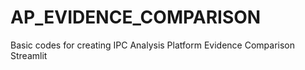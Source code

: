 # AP_EVIDENCE_COMPARISON
 Basic codes for creating IPC Analysis Platform Evidence Comparison Streamlit
